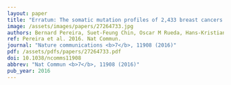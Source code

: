 ```yaml
---
layout: paper
title: "Erratum: The somatic mutation profiles of 2,433 breast cancers refine their genomic and transcriptomic landscapes."
image: /assets/images/papers/27264733.jpg
authors: Bernard Pereira, Suet-Feung Chin, Oscar M Rueda, Hans-Kristian Moen Vollan, Elena Provenzano, Helen A Bardwell, Michelle Pugh, Linda Jones, Roslin Russell, Stephen-John Sammut, Dana W Y Tsui, Bin Liu, Sarah-Jane Dawson, Jean Abraham, Helen Northen, John F Peden, Abhik Mukherjee, Gulisa Turashvili, Andrew R Green, Steve McKinney, Arusha Oloumi, Sohrab Shah, Nitzan Rosenfeld, Leigh Murphy, David R Bentley, Ian O Ellis, Arnie Purushotham, Sarah E Pinder, Anne-Lise Børresen-Dale, Helena M Earl, Paul D Pharoah, Mark T Ross, Samuel Aparicio, Carlos Caldas
ref: Pereira et al. 2016. Nat Commun.
journal: "Nature communications <b>7</b>, 11908 (2016)"
pdf: /assets/pdfs/papers/27264733.pdf
doi: 10.1038/ncomms11908
abbrev: "Nat Commun <b>7</b>, 11908 (2016)"
pub_year: 2016
---
```


<br />
<div data-badge-popover="right" data-badge-type="donut" data-pmid="27264733" data-hide-no-mentions="true" class="altmetric-embed"></div>


